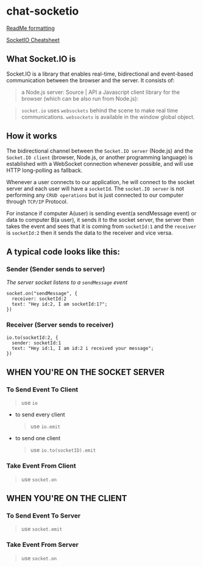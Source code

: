 # chat-socketio

[ReadMe formatting](https://docs.github.com/en/get-started/writing-on-github/getting-started-with-writing-and-formatting-on-github/basic-writing-and-formatting-syntax)

[SocketIO Cheatsheet](https://socket.io/docs/v3/emit-cheatsheet/)

## What Socket.IO is

Socket.IO is a library that enables real-time, bidirectional and event-based communication between the browser and the server. It consists of:

> a Node.js server: Source | API
> a Javascript client library for the browser (which can be also run from Node.js):

> `socket.io` uses `websockets` behind the scene to make real time communications.
> `websockets` is available in the window global object.

## How it works

The bidirectional channel between the `Socket.IO server` (Node.js) and the `Socket.IO client` (browser, Node.js, or another programming language) is established with a WebSocket connection whenever possible, and will use HTTP long-polling as fallback.

Whenever a user connects to our application, he will connect to the socket server and each user will have a `socketId`. The `socket.IO server` is not performing any `CRUD operations` but is just connected to our computer through `TCP/IP` Protocol.

For instance if computer A(user) is sending event(a sendMessage event) or data to computer B(a user), it sends it to the socket server, the server then takes the event and sees that it is coming from `socketId:1` and the `receiver` is `socketId:2` then it sends the data to the receiver and vice versa.

## A typical code looks like this:

### Sender (Sender sends to server)

_The server socket listens to a `sendMessage` event_

```
socket.on("sendMessage", {
  receiver: socketId:2
  text: "Hey id:2, I am socketId:1?";
})
```

### Receiver (Server sends to receiver)

```
io.to(socketId:2, {
  sender: socketId:1
  text: "Hey id:1, I am id:2 i received your message";
})
```

## WHEN YOU'RE ON THE SOCKET SERVER

### To Send Event To Client

> use `io`

- to send every client
  > use `io.emit`
- to send one client
  > use `io.to(socketID).emit`

### Take Event From Client

> use `socket.on`

## WHEN YOU'RE ON THE CLIENT

### To Send Event To Server

> use `socket.emit`

### Take Event From Server

> use `socket.on`
